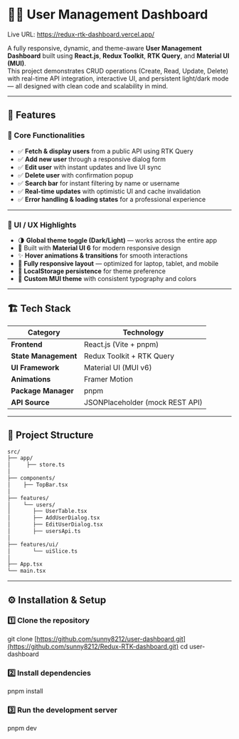 # 🧑‍💻 User Management Dashboard

Live URL: https://redux-rtk-dashboard.vercel.app/

A fully responsive, dynamic, and theme-aware **User Management Dashboard** built using **React.js**, **Redux Toolkit**, **RTK Query**, and **Material UI (MUI)**.  
This project demonstrates CRUD operations (Create, Read, Update, Delete) with real-time API integration, interactive UI, and persistent light/dark mode — all designed with clean code and scalability in mind.

---

## 🚀 Features

### 🧩 Core Functionalities
- ✅ **Fetch & display users** from a public API using RTK Query
- ✅ **Add new user** through a responsive dialog form
- ✅ **Edit user** with instant updates and live UI sync
- ✅ **Delete user** with confirmation popup
- ✅ **Search bar** for instant filtering by name or username
- ✅ **Real-time updates** with optimistic UI and cache invalidation
- ✅ **Error handling & loading states** for a professional experience

---

### 🎨 UI / UX Highlights
- 🌗 **Global theme toggle (Dark/Light)** — works across the entire app
- 🧱 Built with **Material UI 6** for modern responsive design
- ✨ **Hover animations & transitions** for smooth interactions
- 📱 **Fully responsive layout** — optimized for laptop, tablet, and mobile
- 💾 **LocalStorage persistence** for theme preference
- 🧠 **Custom MUI theme** with consistent typography and colors

---

## 🏗️ Tech Stack

| Category | Technology |
|-----------|-------------|
| **Frontend** | React.js (Vite + pnpm) |
| **State Management** | Redux Toolkit + RTK Query |
| **UI Framework** | Material UI (MUI v6) |
| **Animations** | Framer Motion |
| **Package Manager** | pnpm |
| **API Source** | JSONPlaceholder (mock REST API) |

---

## 📂 Project Structure
```bash
src/
├── app/
│     ├── store.ts
│
├── components/
│    ├── TopBar.tsx
│
├── features/
│    └── users/
│       ├── UserTable.tsx
│       ├── AddUserDialog.tsx
│       ├── EditUserDialog.tsx
│       ├── usersApi.ts
│
├── features/ui/
│       └── uiSlice.ts
│
├── App.tsx
└── main.tsx
```

---

## ⚙️ Installation & Setup

### 1️⃣ Clone the repository

git clone [https://github.com/sunny8212/user-dashboard.git](https://github.com/sunny8212/Redux-RTK-dashboard.git)
cd user-dashboard
### 2️⃣ Install dependencies

pnpm install

### 3️⃣ Run the development server

pnpm dev






